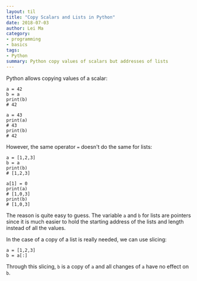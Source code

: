 ```yaml
---
layout: til
title: "Copy Scalars and Lists in Python"
date: 2018-07-03
author: Lei Ma
category:
- programming
- basics
tags:
- Python
summary: Python copy values of scalars but addresses of lists
---
```


Python allows copying values of a scalar:

```
a = 42
b = a
print(b)
# 42

a = 43
print(a)
# 43
print(b)
# 42
```

However, the same operator `=` doesn't do the same for lists:
```
a = [1,2,3]
b = a
print(b)
# [1,2,3]

a[1] = 0
print(a)
# [1,0,3]
print(b)
# [1,0,3]
```
The reason is quite easy to guess. The variable `a` and `b` for lists are pointers since it is much easier to hold the starting address of the lists and length instead of all the values.

In the case of a copy of a list is really needed, we can use slicing:
```
a = [1,2,3]
b = a[:]
```
Through this slicing, `b` is a copy of `a` and all changes of `a` have no effect on `b`.

